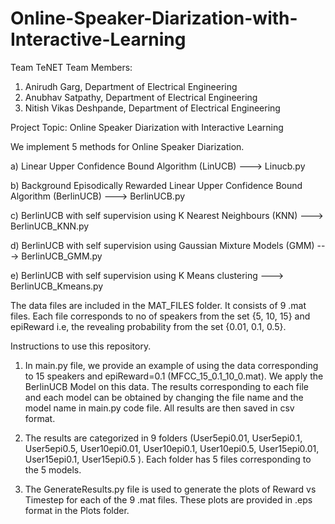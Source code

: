 # Online-Speaker-Diarization-with-Interactive-Learning




Team TeNET
Team Members:
1) Anirudh Garg, Department of Electrical Engineering
2) Anubhav Satpathy, Department of Electrical Engineering
3) Nitish Vikas Deshpande, Department of Electrical Engineering


Project Topic: Online Speaker Diarization with Interactive Learning

We implement 5 methods for Online Speaker Diarization.

a) Linear Upper Confidence Bound Algorithm (LinUCB) ---> Linucb.py

b)  Background Episodically Rewarded Linear Upper Confidence Bound Algorithm (BerlinUCB) ---> BerlinUCB.py

c) BerlinUCB with self supervision using K Nearest Neighbours (KNN) ---> BerlinUCB_KNN.py

d) BerlinUCB with self supervision using Gaussian Mixture Models (GMM)  ---> BerlinUCB_GMM.py

e) BerlinUCB with self supervision using K Means clustering   --->  BerlinUCB_Kmeans.py


The data files are included in the MAT_FILES folder.  It consists of 9 .mat files. Each file corresponds to no of speakers from the set {5, 10, 15} and epiReward i.e, the revealing probability from the set {0.01, 0.1, 0.5}. 

Instructions to use this repository.

1) In main.py file, we provide an example of using the data corresponding to 15 speakers and epiReward=0.1  (MFCC_15_0.1_10_0.mat).  We apply the BerlinUCB Model on this data. The results corresponding to each file and each model can be obtained by changing the file name and the model name in main.py code file. All results are then saved in csv format.

2) The results are categorized in 9 folders (User5epi0.01, User5epi0.1, User5epi0.5, User10epi0.01, User10epi0.1, User10epi0.5, User15epi0.01, User15epi0.1, User15epi0.5 ).  Each folder has 5 files corresponding to the 5 models.  


3) The GenerateResults.py file is used to generate the plots of Reward vs Timestep for each of the 9 .mat files. These plots are provided in .eps format in the Plots folder.
